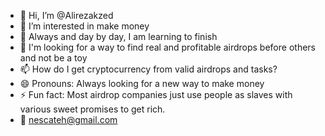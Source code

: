 - 👋 Hi, I’m @Alirezakzed
- 👀 I’m interested in make money
- 🌱 Always and day by day, I am learning to finish
- 💞️ I'm looking for a way to find real and profitable airdrops before others and not be a toy
- 📫 How do I get cryptocurrency from valid airdrops and tasks?
- 😄 Pronouns: Always looking for a new way to make money
- ⚡ Fun fact: Most airdrop companies just use people as slaves with various sweet promises to get rich.
- 📨 nescateh@gmail.com
